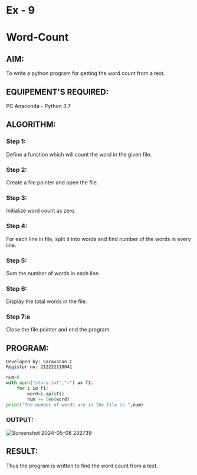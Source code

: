 # Ex - 9
# Word-Count
## AIM:
To write a python program for getting the word count from a text.
## EQUIPEMENT'S REQUIRED: 
PC
Anaconda - Python 3.7
## ALGORITHM: 
### Step 1: 
Define a function which will count the word in the given file.
### Step 2:
Create a file pointer and open the file.
### Step 3:
Initialize word count as zero.
### Step 4:
For each line in file, split it into words and find number of the words in every line.
### Step 5:
Sum the number of words in each line.
### Step 6:
Display the total words in the file.
### Step 7:a
Close the file pointer and end the program. 

## PROGRAM:
```
Developed by: Saravanan C
Register no: 212222110041
```
```py
num=0
with open("story.txt","r") as f1:
    for i in f1:
        word=i.split()
        num += len(word)
print("The number of words are in the file is ",num) 
```
### OUTPUT:

![Screenshot 2024-05-08 232739](https://github.com/mercyarulappan/Word-Count/assets/149233730/69ea0391-1e0d-4001-bc0a-52ad44fc1755)


## RESULT:
Thus the program is written to find the word count from a text.

